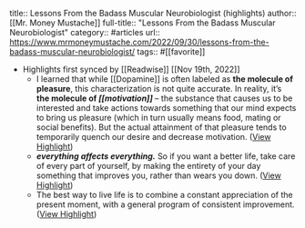 title:: Lessons From the Badass Muscular Neurobiologist (highlights)
author:: [[Mr. Money Mustache]]
full-title:: "Lessons From the Badass Muscular Neurobiologist"
category:: #articles
url:: https://www.mrmoneymustache.com/2022/09/30/lessons-from-the-badass-muscular-neurobiologist/
tags:: #[[favorite]]

- Highlights first synced by [[Readwise]] [[Nov 19th, 2022]]
	- I learned that while [[Dopamine]] is often labeled as **the molecule of pleasure**, this characterization is not quite accurate. In reality, it’s **the molecule of *[[motivation]]*** – the substance that causes us to be interested and take actions towards something that our mind expects to bring us pleasure (which in turn usually means food, mating or social benefits). But the actual attainment of that pleasure tends to temporarily quench our desire and decrease motivation. ([View Highlight](https://read.readwise.io/read/01ghqabq5nkjpf7n7q0eek55ez))
	- ***everything affects everything.*** So if you want a better life, take care of every part of yourself, by making the entirety of your day something that improves you, rather than wears you down. ([View Highlight](https://read.readwise.io/read/01ghqacgw84y3cb08dksgp3mtp))
	- The best way to live life is to combine a constant appreciation of the present moment, with a general program of consistent improvement. ([View Highlight](https://read.readwise.io/read/01ghqacz0kz8yq7mg5h8bcbxbr))